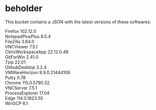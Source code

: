# beholder
This bucket contains a JSON with the latest versions of these softwares:

Firefox            102.12.0        
NotepadPlusPlus    8.5.4           
FileZilla          3.64.0          
VNCViewer          7.5.1           
CitrixWorkspaceApp 22.12.0.48      
GitForWin          2.41.0          
7zip               22.01           
GithubDesktop      3.2.4           
VMWareHorizon      8.9.0.21444108  
Putty              0.78            
Chrome             115.0.5790.32   
VNCServer          7.5.1           
ProcessExplorer    17.04           
Edge               114.0.1823.55   
WinSCP             6.1             



